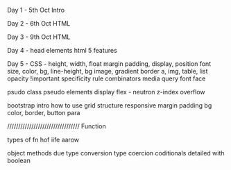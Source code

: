 Day 1 - 5th Oct
Intro

Day 2 - 6th Oct
HTML

Day 3 - 9th Oct
HTML


Day 4 - 
head elements
html 5 features



Day 5 - CSS - 
height, width, float
margin padding, display, position
font size, color, bg, line-height,
bg image, gradient
border
a, img, table, list
opacity
!important
specificity rule
combinators
media query
font face

psudo class
pseudo elements
display flex - neutron
z-index
overflow





bootstrap
intro
how to use
grid structure
responsive
margin padding bg color, border, button para





/////////////////////////////////
Function

types of fn
hof
iife
aarow




object methods due
type conversion
type coercion
coditionals detailed with boolean